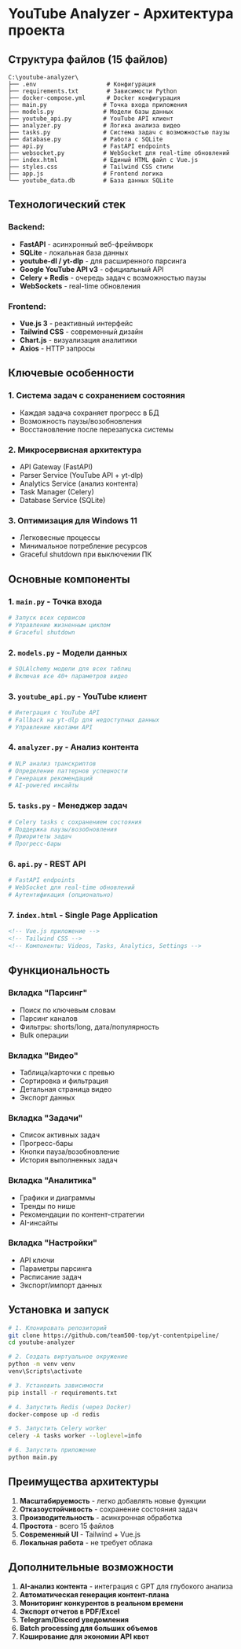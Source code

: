 # YouTube Analyzer - Архитектура проекта

## Структура файлов (15 файлов)

```
C:\youtube-analyzer\
├── .env                    # Конфигурация
├── requirements.txt        # Зависимости Python
├── docker-compose.yml      # Docker конфигурация
├── main.py                # Точка входа приложения
├── models.py              # Модели базы данных
├── youtube_api.py         # YouTube API клиент
├── analyzer.py            # Логика анализа видео
├── tasks.py               # Система задач с возможностью паузы
├── database.py            # Работа с SQLite
├── api.py                 # FastAPI endpoints
├── websocket.py           # WebSocket для real-time обновлений
├── index.html             # Единый HTML файл с Vue.js
├── styles.css             # Tailwind CSS стили
├── app.js                 # Frontend логика
└── youtube_data.db        # База данных SQLite
```

## Технологический стек

### Backend:
- **FastAPI** - асинхронный веб-фреймворк
- **SQLite** - локальная база данных
- **youtube-dl / yt-dlp** - для расширенного парсинга
- **Google YouTube API v3** - официальный API
- **Celery + Redis** - очередь задач с возможностью паузы
- **WebSockets** - real-time обновления

### Frontend:
- **Vue.js 3** - реактивный интерфейс
- **Tailwind CSS** - современный дизайн
- **Chart.js** - визуализация аналитики
- **Axios** - HTTP запросы

## Ключевые особенности

### 1. Система задач с сохранением состояния
- Каждая задача сохраняет прогресс в БД
- Возможность паузы/возобновления
- Восстановление после перезапуска системы

### 2. Микросервисная архитектура
- API Gateway (FastAPI)
- Parser Service (YouTube API + yt-dlp)
- Analytics Service (анализ контента)
- Task Manager (Celery)
- Database Service (SQLite)

### 3. Оптимизация для Windows 11
- Легковесные процессы
- Минимальное потребление ресурсов
- Graceful shutdown при выключении ПК

## Основные компоненты

### 1. `main.py` - Точка входа
```python
# Запуск всех сервисов
# Управление жизненным циклом
# Graceful shutdown
```

### 2. `models.py` - Модели данных
```python
# SQLAlchemy модели для всех таблиц
# Включая все 40+ параметров видео
```

### 3. `youtube_api.py` - YouTube клиент
```python
# Интеграция с YouTube API
# Fallback на yt-dlp для недоступных данных
# Управление квотами API
```

### 4. `analyzer.py` - Анализ контента
```python
# NLP анализ транскриптов
# Определение паттернов успешности
# Генерация рекомендаций
# AI-powered инсайты
```

### 5. `tasks.py` - Менеджер задач
```python
# Celery tasks с сохранением состояния
# Поддержка паузы/возобновления
# Приоритеты задач
# Прогресс-бары
```

### 6. `api.py` - REST API
```python
# FastAPI endpoints
# WebSocket для real-time обновлений
# Аутентификация (опционально)
```

### 7. `index.html` - Single Page Application
```html
<!-- Vue.js приложение -->
<!-- Tailwind CSS -->
<!-- Компоненты: Videos, Tasks, Analytics, Settings -->
```

## Функциональность

### Вкладка "Парсинг"
- Поиск по ключевым словам
- Парсинг каналов
- Фильтры: shorts/long, дата/популярность
- Bulk операции

### Вкладка "Видео"
- Таблица/карточки с превью
- Сортировка и фильтрация
- Детальная страница видео
- Экспорт данных

### Вкладка "Задачи"
- Список активных задач
- Прогресс-бары
- Кнопки пауза/возобновление
- История выполненных задач

### Вкладка "Аналитика"
- Графики и диаграммы
- Тренды по нише
- Рекомендации по контент-стратегии
- AI-инсайты

### Вкладка "Настройки"
- API ключи
- Параметры парсинга
- Расписание задач
- Экспорт/импорт данных

## Установка и запуск

```bash
# 1. Клонировать репозиторий
git clone https://github.com/team500-top/yt-contentpipeline/
cd youtube-analyzer

# 2. Создать виртуальное окружение
python -m venv venv
venv\Scripts\activate

# 3. Установить зависимости
pip install -r requirements.txt

# 4. Запустить Redis (через Docker)
docker-compose up -d redis

# 5. Запустить Celery worker
celery -A tasks worker --loglevel=info

# 6. Запустить приложение
python main.py
```

## Преимущества архитектуры

1. **Масштабируемость** - легко добавлять новые функции
2. **Отказоустойчивость** - сохранение состояния задач
3. **Производительность** - асинхронная обработка
4. **Простота** - всего 15 файлов
5. **Современный UI** - Tailwind + Vue.js
6. **Локальная работа** - не требует облака

## Дополнительные возможности

1. **AI-анализ контента** - интеграция с GPT для глубокого анализа
2. **Автоматическая генерация контент-плана**
3. **Мониторинг конкурентов в реальном времени**
4. **Экспорт отчетов в PDF/Excel**
5. **Telegram/Discord уведомления**
6. **Batch processing для больших объемов**
7. **Кэширование для экономии API квот**